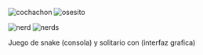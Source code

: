 ![cochachon](https://github.com/user-attachments/assets/62efa5c1-765e-401a-890b-c22b073f15da)    ![osesito](https://github.com/user-attachments/assets/1e699d39-ccfb-4346-8a9d-c097ff90aabd)


![nerd](https://github.com/user-attachments/assets/456e61f6-e9ff-4d69-ac55-d6fcea53da77)         ![nerds](https://github.com/user-attachments/assets/ebca29c3-ccff-4057-9b81-762579ad93a9)




Juego de snake (consola) y solitario con (interfaz grafica) 




